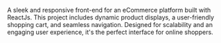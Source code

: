 A sleek and responsive front-end for an eCommerce platform built with  ReactJs. This project includes dynamic product displays, a user-friendly shopping cart, and seamless navigation. Designed for scalability and an engaging user experience, it's the perfect interface for online shoppers.

